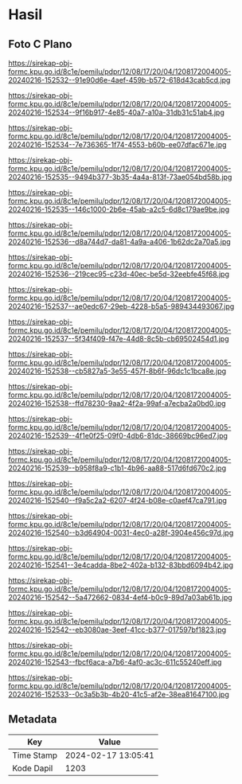 # Hasil

## Foto C Plano

https://sirekap-obj-formc.kpu.go.id/8c1e/pemilu/pdpr/12/08/17/20/04/1208172004005-20240216-152532--91e90d6e-4aef-459b-b572-618d43cab5cd.jpg

https://sirekap-obj-formc.kpu.go.id/8c1e/pemilu/pdpr/12/08/17/20/04/1208172004005-20240216-152534--9f16b917-4e85-40a7-a10a-31db31c51ab4.jpg

https://sirekap-obj-formc.kpu.go.id/8c1e/pemilu/pdpr/12/08/17/20/04/1208172004005-20240216-152534--7e736365-1f74-4553-b60b-ee07dfac671e.jpg

https://sirekap-obj-formc.kpu.go.id/8c1e/pemilu/pdpr/12/08/17/20/04/1208172004005-20240216-152535--9494b377-3b35-4a4a-813f-73ae054bd58b.jpg

https://sirekap-obj-formc.kpu.go.id/8c1e/pemilu/pdpr/12/08/17/20/04/1208172004005-20240216-152535--146c1000-2b6e-45ab-a2c5-6d8c179ae9be.jpg

https://sirekap-obj-formc.kpu.go.id/8c1e/pemilu/pdpr/12/08/17/20/04/1208172004005-20240216-152536--d8a744d7-da81-4a9a-a406-1b62dc2a70a5.jpg

https://sirekap-obj-formc.kpu.go.id/8c1e/pemilu/pdpr/12/08/17/20/04/1208172004005-20240216-152536--219cec95-c23d-40ec-be5d-32eebfe45f68.jpg

https://sirekap-obj-formc.kpu.go.id/8c1e/pemilu/pdpr/12/08/17/20/04/1208172004005-20240216-152537--ae0edc67-29eb-4228-b5a5-989434493067.jpg

https://sirekap-obj-formc.kpu.go.id/8c1e/pemilu/pdpr/12/08/17/20/04/1208172004005-20240216-152537--5f34f409-f47e-44d8-8c5b-cb69502454d1.jpg

https://sirekap-obj-formc.kpu.go.id/8c1e/pemilu/pdpr/12/08/17/20/04/1208172004005-20240216-152538--cb5827a5-3e55-457f-8b6f-96dc1c1bca8e.jpg

https://sirekap-obj-formc.kpu.go.id/8c1e/pemilu/pdpr/12/08/17/20/04/1208172004005-20240216-152538--ffd78230-9aa2-4f2a-99af-a7ecba2a0bd0.jpg

https://sirekap-obj-formc.kpu.go.id/8c1e/pemilu/pdpr/12/08/17/20/04/1208172004005-20240216-152539--4f1e0f25-09f0-4db6-81dc-38669bc96ed7.jpg

https://sirekap-obj-formc.kpu.go.id/8c1e/pemilu/pdpr/12/08/17/20/04/1208172004005-20240216-152539--b958f8a9-c1b1-4b96-aa88-517d6fd670c2.jpg

https://sirekap-obj-formc.kpu.go.id/8c1e/pemilu/pdpr/12/08/17/20/04/1208172004005-20240216-152540--f9a5c2a2-6207-4f24-b08e-c0aef47ca791.jpg

https://sirekap-obj-formc.kpu.go.id/8c1e/pemilu/pdpr/12/08/17/20/04/1208172004005-20240216-152540--b3d64904-0031-4ec0-a28f-3904e456c97d.jpg

https://sirekap-obj-formc.kpu.go.id/8c1e/pemilu/pdpr/12/08/17/20/04/1208172004005-20240216-152541--3e4cadda-8be2-402a-b132-83bbd6094b42.jpg

https://sirekap-obj-formc.kpu.go.id/8c1e/pemilu/pdpr/12/08/17/20/04/1208172004005-20240216-152542--5a472662-0834-4ef4-b0c9-89d7a03ab61b.jpg

https://sirekap-obj-formc.kpu.go.id/8c1e/pemilu/pdpr/12/08/17/20/04/1208172004005-20240216-152542--eb3080ae-3eef-41cc-b377-017597bf1823.jpg

https://sirekap-obj-formc.kpu.go.id/8c1e/pemilu/pdpr/12/08/17/20/04/1208172004005-20240216-152543--fbcf6aca-a7b6-4af0-ac3c-611c55240eff.jpg

https://sirekap-obj-formc.kpu.go.id/8c1e/pemilu/pdpr/12/08/17/20/04/1208172004005-20240216-152533--0c3a5b3b-4b20-41c5-af2e-38ea81647100.jpg


## Metadata

| Key        | Value               |
| ---------- | ------------------- |
| Time Stamp | 2024-02-17 13:05:41 |
| Kode Dapil | 1203                |



